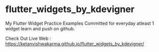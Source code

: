 # flutter_widgets_by_kdevigner

My Flutter Widget Practice Examples Committed for everyday atleast 1 widget learn and push on github.

Check Out Live Web : https://ketanvishwakarma.github.io/flutter_widgets_by_kdevigner/
